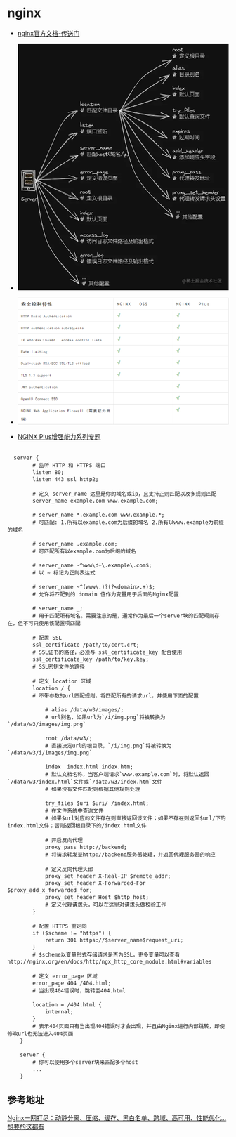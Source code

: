 # nginx


- [nginx官方文档-传送门](https://nginx.org/en/docs/)

- ![nginx](/study/imgs/nginx.webp)

- ![nginx](/study/imgs/nginxplus.png)

- [NGINX Plus增强能力系列专题](https://mp.weixin.qq.com/mp/appmsgalbum?__biz=MzUzMzk5Njc4NQ==&action=getalbum&album_id=1486464352936394755&scene=173&from_msgid=2247485266&from_itemidx=2&count=3&nolastread=1#wechat_redirect)

```nginx

  server {
        # 监听 HTTP 和 HTTPS 端口
        listen 80;
        listen 443 ssl http2;

        # 定义 server_name 这里是你的域名或ip，且支持正则匹配以及多规则匹配
        server_name example.com www.example.com;

        # server_name *.example.com www.example.*;
        # 可匹配: 1.所有以example.com为后缀的域名 2.所有以www.example为前缀的域名

        # server_name .example.com;
        # 可匹配所有以example.com为后缀的域名

        # server_name ~^www\d+\.example\.com$;
        # 以 ~ 标记为正则表达式

        # server_name ~^(www\.)?(?<domain>.+)$;
        # 允许将匹配到的 domain 值作为变量用于后面的Nginx配置

        # server_name _;
        # 用于匹配所有域名。需要注意的是，通常作为最后一个server块的匹配规则存在，但不可只使用该配置项匹配

        # 配置 SSL
        ssl_certificate /path/to/cert.crt;
        # SSL证书的路径，必须与 ssl_certificate_key 配合使用
        ssl_certificate_key /path/to/key.key;
        # SSL密钥文件的路径

        # 定义 location 区域
        location / {
        # 不带参数的url匹配规则，将匹配所有的请求url，并使用下面的配置

            # alias /data/w3/images/;
            # url别名，如果url为`/i/img.png`将被转换为`/data/w3/images/img.png`

            root /data/w3/;
            # 直接决定url的根目录，`/i/img.png`将被转换为`/data/w3/i/images/img.png`

            index  index.html index.htm;
            # 默认文档名称，当客户端请求`www.example.com`时，将默认返回`/data/w3/index.html`文件或`/data/w3/index.htm`文件
            # 如果没有文件匹配则根据其他规则处理

            try_files $uri $uri/ /index.html;
            # 在文件系统中查询文件
            # 如果$url对应的文件存在则直接返回该文件；如果不存在则返回$url/下的index.html文件；否则返回根目录下的/index.html文件

            # 开启反向代理
            proxy_pass http://backend;
            # 将请求转发至http://backend服务器处理，并返回代理服务器的响应

            # 定义反向代理头部
            proxy_set_header X-Real-IP $remote_addr;
            proxy_set_header X-Forwarded-For $proxy_add_x_forwarded_for;
            proxy_set_header Host $http_host;
            # 定义代理请求头，可以在这里对请求头做校验工作
        }

        # 配置 HTTPS 重定向
        if ($scheme != "https") {
            return 301 https://$server_name$request_uri;
        }
        # $scheme以变量形式存储请求是否为SSL，更多变量可以查看 http://nginx.org/en/docs/http/ngx_http_core_module.html#variables

        # 定义 error_page 区域
        error_page 404 /404.html;
        # 当出现404错误时，跳转至404.html

        location = /404.html {
            internal;
        }
        # 表示404页面只有当出现404错误时才会出现，并且由Nginx进行内部跳转，即使修改url也无法进入404页面
    }

    server {
        # 你可以使用多个server块来匹配多个host
        ...
    }

```

## 参考地址

[Nginx一网打尽：动静分离、压缩、缓存、黑白名单、跨域、高可用、性能优化...想要的这都有](https://juejin.cn/post/7112826654291918855#heading-15)